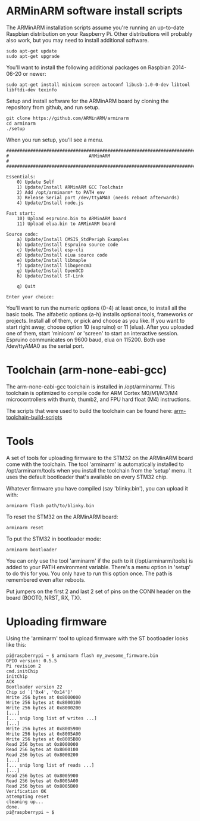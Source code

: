 ARMinARM software install scripts
=================================

The ARMinARM installation scripts assume you're running an up-to-date Raspbian distribution on your Raspberry Pi. Other distributions will probably also work, but you may need to install additional software.

    sudo apt-get update
    sudo apt-get upgrade

You'll want to install the following additional packages on Raspbian 2014-06-20 or newer:

    sudo apt-get install minicom screen autoconf libusb-1.0-0-dev libtool libftdi-dev texinfo

Setup and install software for the ARMinARM board by cloning the repository from github, and run setup.

    git clone https://github.com/ARMinARM/arminarm
    cd arminarm
    ./setup

When you run setup, you'll see a menu.

    #######################################################################
    #                              ARMinARM                               #
    #######################################################################
    
    Essentials:
        0) Update Self
        1) Update/Install ARMinARM GCC Toolchain
        2) Add /opt/arminarm* to PATH env
        3) Release Serial port /dev/ttyAMA0 (needs reboot afterwards)
        4) Update/Install node.js
    
    Fast start:
        10) Upload espruino.bin to ARMinARM board
        11) Upload elua.bin to ARMinARM board
    
    Source code:
        a) Update/Install CMSIS_StdPeriph Examples
        b) Update/Install Espruino source code
        c) Update/Install esp-cli
        d) Update/Install eLua source code
        e) Update/Install libmaple
        f) Update/Install libopencm3
        g) Update/Install OpenOCD
        h) Update/Install ST-Link
    
        q) Quit
    
    Enter your choice:

You'll want to run the numeric options (0-4) at least once, to install all the basic tools. The alfabetic options (a-h) installs optional tools, frameworks or projects. Install all of them, or pick and choose as you like. If you want to start right away, choose option 10 (espruino) or 11 (elua). After you uploaded one of them, start 'minicom' or 'screen' to start an interactive session. Espruino communicates on 9600 baud, elua on 115200. Both use /dev/ttyAMA0 as the serial port.

Toolchain (arm-none-eabi-gcc)
=============================

The arm-none-eabi-gcc toolchain is installed in /opt/arminarm/. This toolchain is optimized to compile code for ARM Cortex M0/M1/M3/M4 microcontrollers with thumb, thumb2, and FPU hard float (M4) instructions.

The scripts that were used to build the toolchain can be found here: [arm-toolchain-build-scripts](https://github.com/ARMinARM/arm-toolchain-build-scripts)

Tools
=====
A set of tools for uploading firmware to the STM32 on the ARMinARM board come with the toolchain. The tool 'arminarm' is automatically installed to /opt/arminarm/tools when you install the toolchain from the 'setup' menu. It uses the default bootloader that's available on every STM32 chip.

Whatever firmware you have compiled (say 'blinky.bin'), you can upload it with:

    arminarm flash path/to/blinky.bin

To reset the STM32 on the ARMinARM board:

    arminarm reset
    
To put the STM32 in bootloader mode:

    arminarm bootloader

You can only use the tool 'arminarm' if the path to it (/opt/arminarm/tools) is added to your PATH environment variable. There's a menu option in 'setup' to do this for you. You only have to run this option once. The path is remembered even after reboots.

Put jumpers on the first 2 and last 2 set of pins on the CONN header on the board (BOOT0, NRST, RX, TX).

Uploading firmware
==================

Using the 'arminarm' tool to upload firmware with the ST bootloader looks like this:

    pi@raspberrypi ~ $ arminarm flash my_awesome_firmware.bin 
    GPIO version: 0.5.5
    Pi revision 2
    cmd.initChip
    initChip
    ACK
    Bootloader version 22
    Chip id `['0x4', '0x14']'
    Write 256 bytes at 0x8000000
    Write 256 bytes at 0x8000100
    Write 256 bytes at 0x8000200
    [...]
    [... snip long list of writes ...]
    [...]
    Write 256 bytes at 0x8005900
    Write 256 bytes at 0x8005A00
    Write 256 bytes at 0x8005B00
    Read 256 bytes at 0x8000000
    Read 256 bytes at 0x8000100
    Read 256 bytes at 0x8000200
    [...]
    [... snip long list of reads ...]
    [...]
    Read 256 bytes at 0x8005900
    Read 256 bytes at 0x8005A00
    Read 256 bytes at 0x8005B00
    Verification OK
    attempting reset
    cleaning up...
    done.
    pi@raspberrypi ~ $


